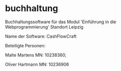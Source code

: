 # buchhaltung
Buchhaltungssoftware für das Modul 'Einführung in die Webprogrammierung'
Standort Leipzig

Name der Software: CashFlowCraft



Beteiligte Personen:

Malte Martens   MN: 10238360;

Oliver Hartmann MN: 10236906
